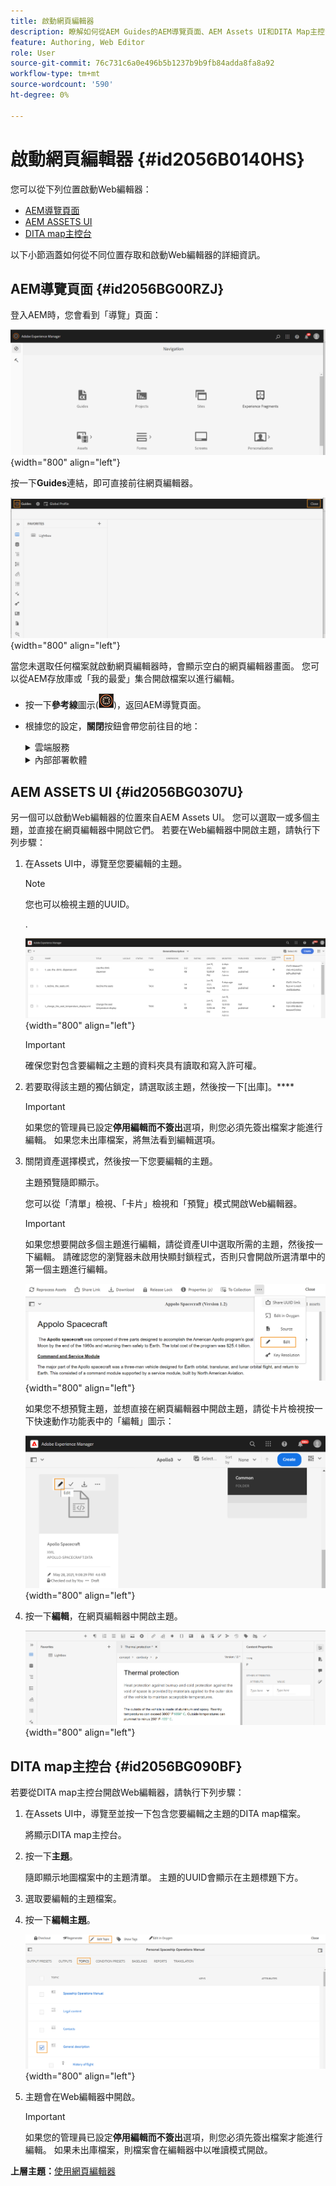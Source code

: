```yaml
---
title: 啟動網頁編輯器
description: 瞭解如何從AEM Guides的AEM導覽頁面、AEM Assets UI和DITA Map主控台啟動網頁編輯器。
feature: Authoring, Web Editor
role: User
source-git-commit: 76c731c6a0e496b5b1237b9b9fb84adda8fa8a92
workflow-type: tm+mt
source-wordcount: '590'
ht-degree: 0%

---
```


# 啟動網頁編輯器 {#id2056B0140HS}

您可以從下列位置啟動Web編輯器：

- [AEM導覽頁面](#id2056BG00RZJ)
- [AEM ASSETS UI](#id2056BG0307U)
- [DITA map主控台](#id2056BG090BF)

以下小節涵蓋如何從不同位置存取和啟動Web編輯器的詳細資訊。

## AEM導覽頁面 {#id2056BG00RZJ}

登入AEM時，您會看到「導覽」頁面：

![](images/web-editor-from-navigation-page.png){width="800" align="left"}

按一下&#x200B;**Guides**&#x200B;連結，即可直接前往網頁編輯器。

![](images/web-editor-launch-page.png){width="800" align="left"}

當您未選取任何檔案就啟動網頁編輯器時，會顯示空白的網頁編輯器畫面。 您可以從AEM存放庫或「我的最愛」集合開啟檔案以進行編輯。

- 按一下&#x200B;**參考線**&#x200B;圖示(![](images/aem-guides-icon.png))，返回AEM導覽頁面。

- 根據您的設定，**關閉**&#x200B;按鈕會帶您前往目的地：



  <details>

  <summary> 雲端服務 </summary>

  如果您正在使用Cloud Service，請按一下&#x200B;**關閉**&#x200B;按鈕，返回AEM導覽頁面。
  </details>

  <details>

  <summary> 內部部署軟體</summary>

  如果您使用AEM Guides內部部署軟體（4.2.1和更新版本），請按一下右側的&#x200B;**關閉**&#x200B;按鈕，返回至Assets UI中的目前檔案路徑。

  </details>

## AEM ASSETS UI {#id2056BG0307U}

另一個可以啟動Web編輯器的位置來自AEM Assets UI。 您可以選取一或多個主題，並直接在網頁編輯器中開啟它們。 若要在Web編輯器中開啟主題，請執行下列步驟：

1. 在Assets UI中，導覽至您要編輯的主題。

   >[!NOTE]
   >
   > 您也可以檢視主題的UUID。

   .

   ![](images/assets_ui_with_uuid_cs.png){width="800" align="left"}

   >[!IMPORTANT]
   >
   > 確保您對包含要編輯之主題的資料夾具有讀取和寫入許可權。

1. 若要取得該主題的獨佔鎖定，請選取該主題，然後按一下[出庫]。****

   >[!IMPORTANT]
   >
   > 如果您的管理員已設定&#x200B;**停用編輯而不簽出**&#x200B;選項，則您必須先簽出檔案才能進行編輯。 如果您未出庫檔案，將無法看到編輯選項。

1. 關閉資產選擇模式，然後按一下您要編輯的主題。

   主題預覽隨即顯示。

   您可以從「清單」檢視、「卡片」檢視和「預覽」模式開啟Web編輯器。

   >[!IMPORTANT]
   >
   > 如果您想要開啟多個主題進行編輯，請從資產UI中選取所需的主題，然後按一下編輯。 請確認您的瀏覽器未啟用快顯封鎖程式，否則只會開啟所選清單中的第一個主題進行編輯。

   ![](images/edit-from-preview_cs.png){width="800" align="left"}

   如果您不想預覽主題，並想直接在網頁編輯器中開啟主題，請從卡片檢視按一下快速動作功能表中的「編輯」圖示：

   ![](images/edit-topic-from-quick-action_cs.png){width="800" align="left"}

1. 按一下&#x200B;**編輯**，在網頁編輯器中開啟主題。

   ![](images/edit-mode.png){width="800" align="left"}


## DITA map主控台 {#id2056BG090BF}

若要從DITA map主控台開啟Web編輯器，請執行下列步驟：

1. 在Assets UI中，導覽至並按一下包含您要編輯之主題的DITA map檔案。

   將顯示DITA map主控台。

1. 按一下&#x200B;**主題**。

   隨即顯示地圖檔案中的主題清單。 主題的UUID會顯示在主題標題下方。

1. 選取要編輯的主題檔案。

1. 按一下&#x200B;**編輯主題**。

   ![](images/edit-topics-map-console_cs.png){width="800" align="left"}

1. 主題會在Web編輯器中開啟。

   >[!IMPORTANT]
   >
   > 如果您的管理員已設定&#x200B;**停用編輯而不簽出**&#x200B;選項，則您必須先簽出檔案才能進行編輯。 如果未出庫檔案，則檔案會在編輯器中以唯讀模式開啟。


**上層主題：**[&#x200B;使用網頁編輯器](web-editor.md)
